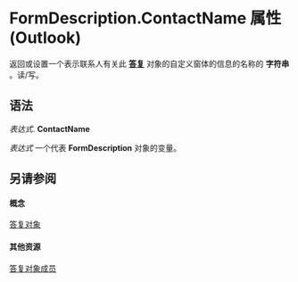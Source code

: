 
# FormDescription.ContactName 属性 (Outlook)

返回或设置一个表示联系人有关此 **[答复](c88f92c4-4cac-84b3-6118-1150d42d7cff.md)** 对象的自定义窗体的信息的名称的 **字符串** 。读/写。


## 语法

 _表达式_. **ContactName**

 _表达式_ 一个代表 **FormDescription** 对象的变量。


## 另请参阅


#### 概念


[答复对象](c88f92c4-4cac-84b3-6118-1150d42d7cff.md)
#### 其他资源


[答复对象成员](664724e9-e74b-32ad-93e4-8d4cb27b3082.md)